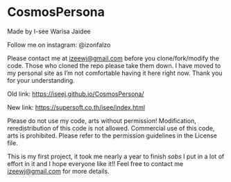 # CosmosPersona

Made by I-see Warisa Jaidee 

Follow me on instagram: @izonfalzo

Please contact me at izeewj@gmail.com before you clone/fork/modify the code. Those who cloned the repo please take them down. I have moved to my personal site as I’m not comfortable having it here right now. Thank you for your understanding.


Old link: https://iseej.github.io/CosmosPersona/

New link: https://supersoft.co.th/isee/index.html

Please do not use my code, arts without permission! 
Modification, reredistribution of this code is not allowed. 
Commercial use of this code, arts is prohibited. Please refer to the permission guidelines in the License file.

This is my first project, it took me nearly a year to finish *sobs* I put in a lot of effort in it and I hope everyone like it!!
Feel free to contact me izeewj@gmail.com for more details.
